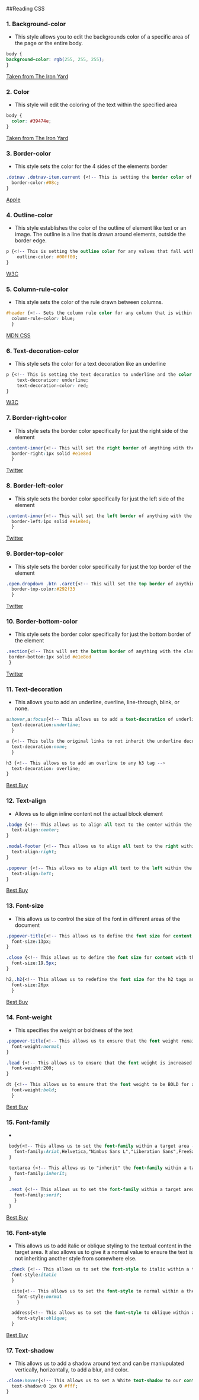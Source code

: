 ##Reading CSS



### 1. Background-color
 * This style allows you to edit the backgrounds
  color of a specific area of the page or the entire body.

```css
body {
background-color: rgb(255, 255, 255);
}
```
[Taken from The Iron Yard](http://theironyard.com/academy/)

### 2. Color
 * This style will edit the coloring of the text within the specified area

```css
body {
  color: #39474e;
}
```
[Taken from The Iron Yard](http://theironyard.com/academy/)

### 3. Border-color
 * This style sets the color for the 4 sides of the elements border

```css
.dotnav .dotnav-item.current {<!-- This is setting the border color of elements in the classes dotnav or dotnav-item.current -->
  border-color:#08c;
}
```
[Apple](http://images.apple.com/v/home/bg/styles/home.built.css)

### 4. Outline-color
 * This style establishes the color of the outline of element like text or an image. The outline is a line that is drawn around elements, outside the border edge.

```css
p {<!-- This is setting the outline color for any values that fall within a p tag on the page -->
    outline-color: #00ff00;
}
```
[W3C](http://www.w3schools.com/cssref/tryit.asp?filename=trycss_outline-color)

### 5. Column-rule-color
 * This style sets the color of the rule drawn between columns.

```css
#header {<!-- Sets the column rule color for any column that is within the id of header -->
  column-rule-color: blue;
  }
```
[MDN CSS](https://developer.mozilla.org/en-US/docs/Web/CSS/column-rule-color)

### 6. Text-decoration-color
 * This style sets the color for a text decoration like an underline

```css
p {<!-- This is setting the text decoration to underline and the color of that underline for any values that fall within a p tag on the page -->
    text-decoration: underline;
    text-decoration-color: red;
}
```
[W3C](http://www.w3schools.com/cssref/css3_pr_text-decoration-color.asp)

### 7. Border-right-color
 * This style sets the border color specifically for just the right side of the element

```css
.content-inner{<!-- This will set the right border of anything with the class .content-inner to the established color, with a thickness of 1 pixel and it will be solid all the way around. -->
  border-right:1px solid #e1e8ed
  }
```
[Twitter](https://abs.twimg.com/a/1413573160/css/t1/twitter_core.bundle.css)
### 8. Border-left-color
 * This style sets the border color specifically for just the left side of the element

```css
.content-inner{<!-- This will set the left border of anything with the class .content-inner to the established color, with a thickness of 1 pixel and it will be solid all the way around. -->
  border-left:1px solid #e1e8ed;
  }
```
[Twitter](https://abs.twimg.com/a/1413573160/css/t1/twitter_core.bundle.css)
### 9. Border-top-color
 * This style sets the border color specifically for just the top border of the element

```css
.open.dropdown .btn .caret{<!-- This will set the top border of anything with the class .open.dropdown, .btn, or .caret, to the established color, with a thickness of 1 pixel and it will be solid all the way around. -->
  border-top-color:#292f33
  }
```
[Twitter](https://abs.twimg.com/a/1413573160/css/t1/twitter_core.bundle.css)
### 10. Border-bottom-color
 * This style sets the border color specifically for just the bottom border of the element

 ```css
.section{<!-- This will set the bottom border of anything with the class .section to the established color, with a thickness of 1 pixel and it will be solid all the way around. -->
  border-bottom:1px solid #e1e8ed
  }
 ```
 [Twitter](https://abs.twimg.com/a/1413573160/css/t1/twitter_core.bundle.css)
### 11. Text-decoration
 * This allows you to add an underline, overline, line-through, blink, or none.

```css
a:hover,a:focus{<!-- This allows us to add a text-decoration of underline to any <a> link while the mouse is "hovering" or "focusing" -->
  text-decoration:underline;
  }

a {<!-- This tells the original links to not inherit the underline decoration from the hover/focus link properties -->
  text-decoration:none;
  }

h3 {<!-- This allows us to add an overline to any h3 tag -->
  text-decoration: overline;
}
```
[Best Buy](http://www.bestbuy.com/)
### 12. Text-align
 * Allows us to align inline content not the actual block element

```css
.badge {<!-- This allows us to align all text to the center within the class of badge -->
  text-align:center;
}

.modal-footer {<!-- This allows us to align all text to the right within the .modal-footer class -->
  text-align:right;
}

.popover {<!-- This allows us to align all text to the left within the .popover class -->
  text-align:left;
}
```
[Best Buy](http://www.bestbuy.com/)
### 13. Font-size
 * This allows us to control the size of the font in different areas of the document

```css
.popover-title{<!-- This allows us to define the font size for content with the class popover title to 13 pixels -->
  font-size:13px;
}

.close {<!-- This allows us to define the font size for content with the class close to 19.5 pixels -->
  font-size:19.5px;
}

h2,.h2{<!-- This allows us to redefine the font size for the h2 tags and anything with the class h2 -->
  font-size:26px
  }
```
[Best Buy](http://www.bestbuy.com/)

### 14. Font-weight
 * This specifies the weight or boldness of the text

```css
.popover-title{<!-- This allows us to ensure that the font weight remains unchanged for anything in the class popover title -->
  font-weight:normal;
}

.lead {<!-- This allows us to ensure that the font weight is increased to 200 for anything in the class lead -->
  font-weight:200;
}

dt {<!-- This allows us to ensure that the font weight to be BOLD for anything in a <dt> tag -->
  font-weight:bold;
  }
```
[Best Buy](http://www.bestbuy.com/)
### 15. Font-family
 *

```css
 body{<!-- This allows us to set the font-family within a target area -->
   font-family:Arial,Helvetica,"Nimbus Sans L","Liberation Sans",FreeSans,sans-serif;
 }

 textarea {<!-- This allows us to "inherit" the font-family within a target area from the closest font family -->
   font-family:inherit;
 }

 .next {<!-- This allows us to set the font-family within a target area -->
   font-family:serif;
   }
 }
```
[Best Buy](http://www.bestbuy.com/)

### 16. Font-style
 * This allows us to add italic or oblique styling to the textual content in the target area. It also allows us to give it a normal value to ensure the text is not inheriting another style from somewhere else.

```css
 .check {<!-- This allows us to set the font-style to italic within a target area for items in the class check -->
  font-style:italic
  }

  cite{<!-- This allows us to set the font-style to normal within a the cite tag -->
    font-style:normal
    }

  address{<!-- This allows us to set the font-style to oblique within any address tag -->
    font-style:oblique;
  }
```
[Best Buy](http://www.bestbuy.com/)

### 17. Text-shadow
 * This allows us to add a shadow around text and can be maniupulated vertically, horizontally, to add a blur, and color.

```css
.close:hover{<!-- This allows us to set a White text-shadow to our content that will drop from the text vertically with 1 pixel of seperation  -->
  text-shadow:0 1px 0 #fff;
}
```
